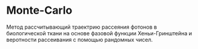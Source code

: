 # Monte-Carlo
Метод рассчитывающий траектрию рассеяния фотонов в биологической ткани на основе фазовой функции Хеньи-Гринштейна и веротности рассеивания с помощью рандомных чисел.
  
